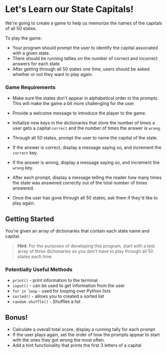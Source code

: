 # Let's Learn our State Capitals!

We're going to create a game to help us memorize the names of the capitals of all 50 states.

To play the game:

 - Your program should prompt the user to identify the capital associated with a given state.
 - There should be running tallies on the number of correct and incorrect answers for each state
 - After getting through all 50 states one time, users should be asked whether or not they want to play again.

### Game Requirements

 - Make sure the states don't appear in alphabetical order in the prompts. This will make the game a bit more challenging for the user.

 - Provide a welcome message to introduce the player to the game.

 - Initialize new keys in the dictionaries that store the number of times a user gets a capital `correct` and the number of times the answer is `wrong`.

 - Through all 50 states, prompt the user to name the capital of the state.
  - If the answer is correct, display a message saying so, and increment the `correct` key.
  - If the answer is wrong, display a message saying so, and increment the `wrong` key.
  - After each prompt, display a message telling the reader how many times the state was answered correctly out of the total number of times answered.

- Once the user has gone through all 50 states, ask them if they'd like to play again.

## Getting Started

 You're given an array of dictionaries that contain each state name and capital.

 > **Hint**: For the purposes of developing this program, start with a test array of three dictionaries so you don't have to play through all 50 states each time.

### Potentially Useful Methods

- `print()` - print information to the terminal
- `input()` - can be used to get information from the user
- `for in loop` - used for looping over Python lists
- `sorted()` - allows you to created a sorted list
- `random.shuffle()` - Shuffles a list

## Bonus!

- Calculate a overall total score, display a running tally for each prompt
- If the user plays again, set the order of how the prompts appear to start with the ones they got wrong the most often.
- Add a hint functionality that prints the first 3 letters of a capital
